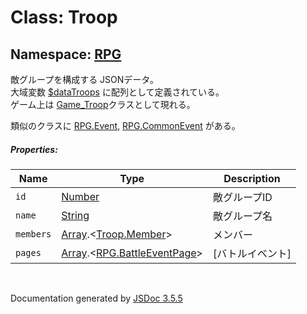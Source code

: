 # Class: Troop

## Namespace: [RPG](RPG.md)

敵グループを構成する JSONデータ。<br />
大域変数 [$dataTroops](global.md#datatroops-arrayrpgtroop) に配列として定義されている。<br />
ゲーム上は [Game_Troop](Game_Troop.md)クラスとして現れる。

類似のクラスに [RPG.Event](RPG.Event.md), [RPG.CommonEvent](RPG.CommonEvent.md) がある。


##### Properties:

| Name | Type | Description |
| --- | --- | --- |
| `id` | [Number](Number.md) | 敵グループID |
| `name` | [String](String.md) | 敵グループ名 |
| `members` | [Array](Array.md).<[Troop.Member](Troop.Member.md)> | メンバー |
| `pages` | [Array](Array.md).<[RPG.BattleEventPage](RPG.BattleEventPage.md)> | [バトルイベント] |


 <br>

  Documentation generated by [JSDoc 3.5.5](https://github.com/jsdoc3/jsdoc)
